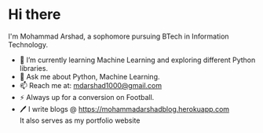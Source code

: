 # Hi there 
<!-- <img src="./Hi.gif" width="4px"> -->
  I'm Mohammad Arshad, a sophomore pursuing BTech in Information Technology.
- 🌱 I’m currently learning Machine Learning and exploring different Python libraries.
- 💬 Ask me about Python, Machine Learning.
- 📫 Reach me at: mdarshad1000@gmail.com
- ⚡ Always up for a conversion on Football.
- 🖊️ I write blogs @ https://mohammadarshadblog.herokuapp.com <br></t>It also serves as my portfolio website

